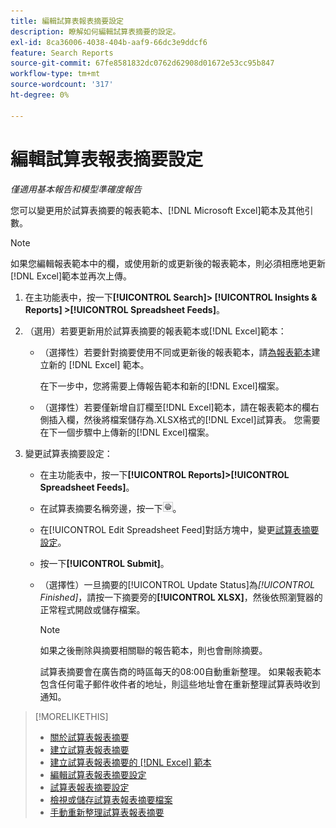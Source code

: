 ```yaml
---
title: 編輯試算表報表摘要設定
description: 瞭解如何編輯試算表摘要的設定。
exl-id: 8ca36006-4038-404b-aaf9-66dc3e9ddcf6
feature: Search Reports
source-git-commit: 67fe8581832dc0762d62908d01672e53cc95b847
workflow-type: tm+mt
source-wordcount: '317'
ht-degree: 0%

---
```


# 編輯試算表報表摘要設定

*僅適用基本報告和模型準確度報告*

您可以變更用於試算表摘要的報表範本、[!DNL Microsoft Excel]範本及其他引數。

>[!NOTE]
>
> 如果您編輯報表範本中的欄，或使用新的或更新後的報表範本，則必須相應地更新[!DNL Excel]範本並再次上傳。

1. 在主功能表中，按一下&#x200B;**[!UICONTROL Search]> [!UICONTROL Insights & Reports] >[!UICONTROL Spreadsheet Feeds]**。

1. （選用）若要更新用於試算表摘要的報表範本或[!DNL Excel]範本：

   * （選擇性）若要針對摘要使用不同或更新後的報表範本，請[為報表範本](spreadsheet-feed-create-excel-template.md)建立新的 [!DNL Excel] 範本。

     在下一步中，您將需要上傳報告範本和新的[!DNL Excel]檔案。

   * （選擇性）若要僅新增自訂欄至[!DNL Excel]範本，請在報表範本的欄右側插入欄，然後將檔案儲存為.XLSX格式的[!DNL Excel]試算表。 您需要在下一個步驟中上傳新的[!DNL Excel]檔案。

1. 變更試算表摘要設定：

   * 在主功能表中，按一下&#x200B;**[!UICONTROL Reports]>[!UICONTROL Spreadsheet Feeds]**。

   * 在試算表摘要名稱旁邊，按一下![檢視/編輯設定按鈕](/help/search-social-commerce/assets/settings.png "檢視/編輯設定按鈕")。

   * 在[!UICONTROL Edit Spreadsheet Feed]對話方塊中，變更[試算表摘要設定](spreadsheet-feed-settings.md)。

   * 按一下&#x200B;**[!UICONTROL Submit]**。

   * （選擇性）一旦摘要的[!UICONTROL Update Status]為&#x200B;*[!UICONTROL Finished]*，請按一下摘要旁的&#x200B;**[!UICONTROL XLSX]**，然後依照瀏覽器的正常程式開啟或儲存檔案。

     >[!NOTE]
     >
     > 如果之後刪除與摘要相關聯的報告範本，則也會刪除摘要。

     試算表摘要會在廣告商的時區每天的08:00自動重新整理。 如果報表範本包含任何電子郵件收件者的地址，則這些地址會在重新整理試算表時收到通知。

>[!MORELIKETHIS]
>
>* [關於試算表報表摘要](spreadsheet-feed-about.md)
>* [建立試算表報表摘要](spreadsheet-feed-create.md)
>* [建立試算表報表摘要的 [!DNL Excel] 範本](spreadsheet-feed-create-excel-template.md)
>* [編輯試算表報表摘要設定](spreadsheet-feed-edit.md)
>* [試算表報表摘要設定](spreadsheet-feed-settings.md)
>* [檢視或儲存試算表報表摘要檔案](spreadsheet-feed-view-or-save.md)
>* [手動重新整理試算表報表摘要](spreadsheet-feed-refresh.md)
